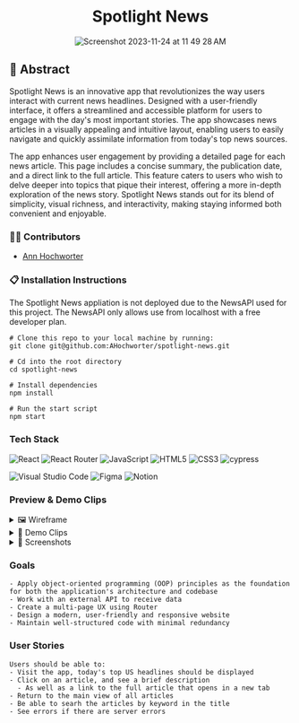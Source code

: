 <div align="center">

# Spotlight News
![Screenshot 2023-11-24 at 11 49 28 AM](https://github.com/AHochworter/spotlight-news/assets/125393235/d775f915-7c67-49bf-a257-da767f76b997)


</div>

## 📝 Abstract
Spotlight News is an innovative app that revolutionizes the way users interact with current news headlines. Designed with a user-friendly interface, it offers a streamlined and accessible platform for users to engage with the day's most important stories. The app showcases news articles in a visually appealing and intuitive layout, enabling users to easily navigate and quickly assimilate information from today's top news sources.

The app enhances user engagement by providing a detailed page for each news article. This page includes a concise summary, the publication date, and a direct link to the full article. This feature caters to users who wish to delve deeper into topics that pique their interest, offering a more in-depth exploration of the news story. Spotlight News stands out for its blend of simplicity, visual richness, and interactivity, making staying informed both convenient and enjoyable.

### 👩🏻 Contributors

- [Ann Hochworter](https://linkedin.com/in/AHochworter)

### 📋 Installation Instructions
The Spotlight News appliation is not deployed due to the NewsAPI used for this project.  The NewsAPI only allows use from localhost with a free developer plan. 


```
# Clone this repo to your local machine by running:
git clone git@github.com:AHochworter/spotlight-news.git

# Cd into the root directory 
cd spotlight-news

# Install dependencies 
npm install

# Run the start script
npm start
```


### Tech Stack

![React](https://img.shields.io/badge/react-%2320232a.svg?style=for-the-badge&logo=react&logoColor=%2361DAFB)
![React Router](https://img.shields.io/badge/React_Router-CA4245?style=for-the-badge&logo=react-router&logoColor=white)
![JavaScript](https://img.shields.io/badge/javascript-%23323330.svg?style=for-the-badge&logo=javascript&logoColor=%23F7DF1E)
![HTML5](https://img.shields.io/badge/html5-%23E34F26.svg?style=for-the-badge&logo=html5&logoColor=white) 
![CSS3](https://img.shields.io/badge/css3-%231572B6.svg?style=for-the-badge&logo=css3&logoColor=white)
![cypress](https://img.shields.io/badge/-cypress-%23E5E5E5?style=for-the-badge&logo=cypress&logoColor=058a5e)
</br>

![Visual Studio Code](https://img.shields.io/badge/Visual%20Studio%20Code-0078d7.svg?style=for-the-badge&logo=visual-studio-code&logoColor=white)
![Figma](https://img.shields.io/badge/figma-%23F24E1E.svg?style=for-the-badge&logo=figma&logoColor=white)
![Notion](https://img.shields.io/badge/Notion-%23000000.svg?style=for-the-badge&logo=notion&logoColor=white)

### Preview & Demo Clips
<details>
<summary>
🖼️ Wireframe
</summary>
<div align="center"> 
  
 ![Screenshot 2023-11-25 at 3 35 19 PM](https://github.com/AHochworter/spotlight-news/assets/125393235/c7b9c555-8214-4473-82ab-60988a40adf0)


![Screenshot 2023-11-25 at 3 35 48 PM](https://github.com/AHochworter/spotlight-news/assets/125393235/373d5d41-f488-4384-9cd4-23b19bad5b33)


</div>
</details>

<details>
<summary>
🎥 Demo Clips
</summary>
<div align="center"> 
  
![spotlight-news 01](https://github.com/AHochworter/spotlight-news/assets/125393235/56c4ec35-44e8-44d7-9752-8e35b99dc061)
Home Page

![spotlight-news 02](https://github.com/AHochworter/spotlight-news/assets/125393235/f7469301-abf6-4a2e-85f1-d0b726b320db)
Search

</div>
</details>

<details>
<summary>
📸 Screenshots
</summary> 

<div align="center">

![Screenshot 2023-11-24 at 11 49 28 AM](https://github.com/AHochworter/spotlight-news/assets/125393235/8c5c8440-ed3e-409c-846a-3f267785f71b)

</br>

![Screenshot 2023-11-24 at 12 00 58 PM](https://github.com/AHochworter/spotlight-news/assets/125393235/ba25e44a-96b6-4a87-af2a-9d92b31172fc)


</details>

</div>

### Goals
```
- Apply object-oriented programming (OOP) principles as the foundation for both the application's architecture and codebase
- Work with an external API to receive data
- Create a multi-page UX using Router
- Design a modern, user-friendly and responsive website
- Maintain well-structured code with minimal redundancy
```

### User Stories
```
Users should be able to:
- Visit the app, today's top US headlines should be displayed
- Click on an article, and see a brief description
  - As well as a link to the full article that opens in a new tab 
- Return to the main view of all articles
- Be able to searh the articles by keyword in the title
- See errors if there are server errors
```
